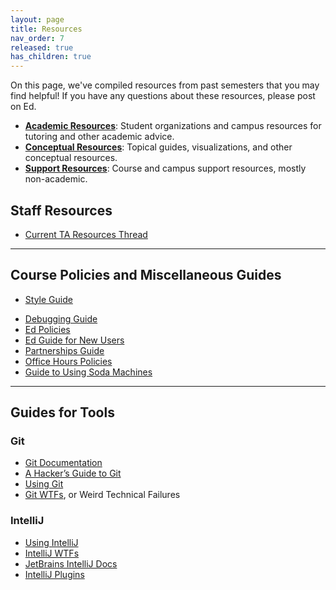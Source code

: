 ```yaml
---
layout: page
title: Resources
nav_order: 7
released: true
has_children: true
---
```


On this page, we've compiled resources from past semesters that you may find helpful! If you have any questions about these resources, please post on Ed.

- [**Academic Resources**](academic/index.md): Student organizations and campus resources for tutoring and other academic advice.
- [**Conceptual Resources**](conceptual/index.md): Topical guides, visualizations, and other conceptual resources.
- [**Support Resources**](support/index.md): Course and campus support resources, mostly non-academic.

## Staff Resources

- [Current TA Resources Thread](TODO)

---

## Course Policies and Miscellaneous Guides

<!-- - [Beacon Guide](guides/beacon-guide.html) -->
<!-- - [Gitbugs Guide](guides/gitbugs) -->

- [Style Guide](guides/style/index.md)
<!-- - [Discord Guide for Remote Labs](guides/discord/index.md) -->
- [Debugging Guide](guides/intellij/debugging.md)
- [Ed Policies](guides/ed/index.md)
- [Ed Guide for New Users](guides/ed/ed-guide.md)
- [Partnerships Guide](guides/partnerships/index.md)
- [Office Hours Policies](guides/oh/index.md)
- [Guide to Using Soda Machines](guides/soda-machines/index.md)

---

## Guides for Tools

### Git

- [Git Documentation](http://git-scm.com/doc)
- [A Hacker’s Guide to Git](https://wildlyinaccurate.com/a-hackers-guide-to-git/)
- [Using Git](guides/git/index.md)
- [Git WTFs](guides/git/wtfs/index.md), or Weird Technical Failures

### IntelliJ

- [Using IntelliJ](guides/intellij/index.md)
- [IntelliJ WTFs](guides/intellij/wtfs.md)
- [JetBrains IntelliJ Docs](https://www.jetbrains.com/help/idea/getting-started.html)
- [IntelliJ Plugins](guides/intellij/plugins.md)

